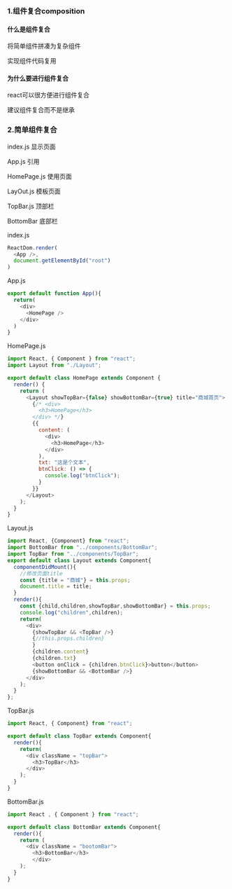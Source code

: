### 1.组件复合composition

#### 什么是组件复合

将简单组件拼凑为复杂组件

实现组件代码复用

#### 为什么要进行组件复合

react可以很方便进行组件复合

建议组件复合而不是继承

### 2.简单组件复合

index.js  显示页面

App.js  引用

HomePage.js  使用页面

LayOut.js  模板页面

TopBar.js  顶部栏

BottomBar  底部栏

index.js

```js
ReactDom.render(
  <App />,
  document.getElementById("root")
)
```

App.js

```js
export default function App(){
  return(
    <div>
      <HomePage />
    </div>
  )
}
```

HomePage.js

```js
import React, { Component } from "react";
import Layout from "./Layout";

export default class HomePage extends Component {
  render() {
    return (
      <Layout showTopBar={false} showBottomBar={true} title="商城首页">
        {/* <div>
          <h3>HomePage</h3>
        </div> */}
        {{
          content: (
            <div>
              <h3>HomePage</h3>
            </div>
          ),
          txt: "这是个文本",
          btnClick: () => {
            console.log("btnClick");
          }
        }}
      </Layout>
    );
  }
}
```

Layout.js

```js
import React, {Component} from "react";
import BottomBar from "../components/BottomBar";
import TopBar from "../components/TopBar";
export default class Layout extends Component{
  componentDidMount(){
    //修改页面title
    const {title = "商城"} = this.props;
    document.title = title;
  }
  render(){
    const {child,children,showTopBar,showBottomBar} = this.props;
    console.log("children",children);
    return(
      <div>
        {showTopBar && <TopBar />}
        {//this.props.children}
        }
        {children.content}
        {children.txt}
        <button onClick = {children.btnClick}>button</button>
        {showBottomBar && <BottomBar />}
      </div>
    );
  }
};
```

TopBar.js

```js
import React, { Component} from "react";

export default class TopBar extends Component{
  render(){
    return(
      <div className = "topBar">
        <h3>TopBar</h3>
      </div>
    );
  }
} 
```

BottomBar.js

```js
import React , { Component } from "react";

export default class BottomBar extends Component{
  render(){
    return (
      <div className = "bootomBar">
        <h3>BottomBar</h3>
        </div>
    );
  }
}
```

